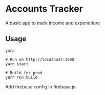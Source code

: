 # Accounts Tracker

A basic app to track income and expenditure

## Usage
```
yarn

# Run on http://localhost:3000
yarn start

# Build for prod
yarn run build
```
Add firebase config in firebase.js
